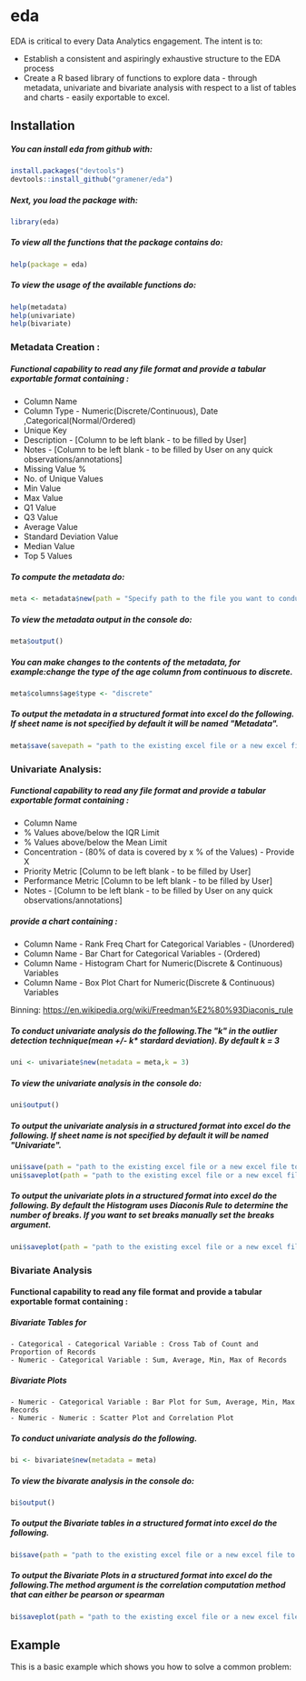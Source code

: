 
<!-- README.md is generated from README.Rmd. Please edit that file -->
eda
===

EDA is critical to every Data Analytics engagement. The intent is to:

-   Establish a consistent and aspiringly exhaustive structure to the EDA process
-   Create a R based library of functions to explore data - through metadata, univariate and bivariate analysis with respect to a list of tables and charts - easily exportable to excel.

Installation
------------

##### You can install eda from github with:

``` r
install.packages("devtools")
devtools::install_github("gramener/eda")
```

##### Next, you load the package with:

``` r
library(eda)
```

##### To view all the functions that the package contains do:

``` r
help(package = eda)
```

##### To view the usage of the available functions do:

``` r
help(metadata)
help(univariate)
help(bivariate)
```

### Metadata Creation :

##### Functional capability to read any file format and provide a tabular exportable format containing :

-   Column Name
-   Column Type - Numeric(Discrete/Continuous), Date ,Categorical(Normal/Ordered)
-   Unique Key
-   Description - \[Column to be left blank - to be filled by User\]
-   Notes - \[Column to be left blank - to be filled by User on any quick observations/annotations\]
-   Missing Value %
-   No. of Unique Values
-   Min Value
-   Max Value
-   Q1 Value
-   Q3 Value
-   Average Value
-   Standard Deviation Value
-   Median Value
-   Top 5 Values

##### To compute the metadata do:

``` r
meta <- metadata$new(path = "Specify path to the file you want to conduct EDA on")
```

##### To view the metadata output in the console do:

``` r
meta$output()
```

##### You can make changes to the contents of the metadata, for example:change the type of the age column from continuous to discrete.

``` r
meta$columns$age$type <- "discrete"
```

##### To output the metadata in a structured format into excel do the following. If sheet name is not specified by default it will be named "Metadata".

``` r
meta$save(savepath = "path to the existing excel file or a new excel file to be created",sheet = "Metadata Analysis")
```

### Univariate Analysis:

##### Functional capability to read any file format and provide a tabular exportable format containing :

-   Column Name
-   % Values above/below the IQR Limit
-   % Values above/below the Mean Limit
-   Concentration - (80% of data is covered by x % of the Values) - Provide X
-   Priority Metric \[Column to be left blank - to be filled by User\]
-   Performance Metric \[Column to be left blank - to be filled by User\]
-   Notes - \[Column to be left blank - to be filled by User on any quick observations/annotations\]

##### provide a chart containing :

-   Column Name - Rank Freq Chart for Categorical Variables - (Unordered)
-   Column Name - Bar Chart for Categorical Variables - (Ordered)
-   Column Name - Histogram Chart for Numeric(Discrete & Continuous) Variables
-   Column Name - Box Plot Chart for Numeric(Discrete & Continuous) Variables

Binning: <https://en.wikipedia.org/wiki/Freedman%E2%80%93Diaconis_rule>

##### To conduct univariate analysis do the following.The "k" in the outlier detection technique(mean +/- k\* stardard deviation). By default k = 3

``` r
uni <- univariate$new(metadata = meta,k = 3)
```

##### To view the univariate analysis in the console do:

``` r
uni$output()
```

##### To output the univariate analysis in a structured format into excel do the following. If sheet name is not specified by default it will be named "Univariate".

``` r
uni$save(path = "path to the existing excel file or a new excel file to be created",sheet = "Univariate Analysis")
uni$saveplot(path = "path to the existing excel file or a new excel file to be created")
```

##### To output the univariate plots in a structured format into excel do the following. By default the Histogram uses Diaconis Rule to determine the number of breaks. If you want to set breaks manually set the breaks argument.

``` r
uni$saveplot(path = "path to the existing excel file or a new excel file to be created")
```

### Bivariate Analysis

#### Functional capability to read any file format and provide a tabular exportable format containing :

##### Bivariate Tables for

    - Categorical - Categorical Variable : Cross Tab of Count and Proportion of Records 
    - Numeric - Categorical Variable : Sum, Average, Min, Max of Records

##### Bivariate Plots

    - Numeric - Categorical Variable : Bar Plot for Sum, Average, Min, Max Records
    - Numeric - Numeric : Scatter Plot and Correlation Plot

##### To conduct univariate analysis do the following.

``` r
bi <- bivariate$new(metadata = meta)
```

##### To view the bivarate analysis in the console do:

``` r
bi$output()
```

##### To output the Bivariate tables in a structured format into excel do the following.

``` r
bi$save(path = "path to the existing excel file or a new excel file to be created")
```

##### To output the Bivariate Plots in a structured format into excel do the following.The method argument is the correlation computation method that can either be pearson or spearman

``` r
bi$saveplot(path = "path to the existing excel file or a new excel file to be created",method = "pearson")
```

Example
-------

This is a basic example which shows you how to solve a common problem:
